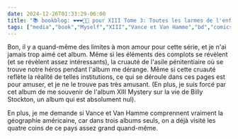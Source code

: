 ```yaml
---
date: 2024-12-26T01:33:29-06:00
title: "📚 bookblog: ❤️❤️❤️🖤🖤 pour XIII Tome 3: Toutes les larmes de l'enfer, par Vance et Van Hamme"
tags: ["media","book","Myself","XIII","Vance et Van Hamme","bd","comics"]
---
```


Bon, il y a quand-même des limites à mon amour pour cette série, et je n'ai jamais trop aimé cet album. Même si les éléments des complots se révèlent (et se révèlent assez intéressants), la cruauté de l'asile pénitentiaire où se trouve notre héros pendant l'album me dérange. Même si cette cruauté reflète la réalité de telles institutions, ce qui se déroule dans ces pages est pour amuser, et je ne le trouve pas très amusant. (En plus, je suis forcé par cet album de me souvenir de l'album XIII Mystery sur la vie de Billy Stockton, un album qui est absolument nul).

En plus, je me demande si Vance et Van Hamme comprennent vraiment la géographie américaine, car dans trois albums seuls, on a déjà visité les quatre coins de ce pays assez grand quand-même.
